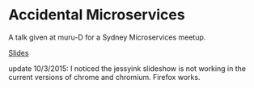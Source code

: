 # Accidental Microservices

A talk given at muru-D for a Sydney Microservices meetup.

[Slides](accidental.svg)

update 10/3/2015: I noticed the jessyink slideshow is not working
in the current versions of chrome and chromium. Firefox works.  
